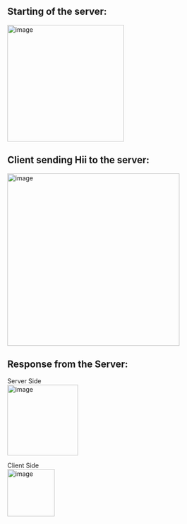 ## Starting of the server:
<img width="264" alt="image" src="https://user-images.githubusercontent.com/63767834/153550108-1f75f9b8-c946-4fe9-90e5-8b6ab3abf856.png">

## Client sending Hii to the server:
<img width="390" alt="image" src="https://user-images.githubusercontent.com/63767834/153550161-69b3ecaa-1699-4e65-9ab8-f91c1d537b25.png">

## Response from the Server:
Server Side <br>
<img width="160" alt="image" src="https://user-images.githubusercontent.com/63767834/153550260-3ceefd71-a372-42ed-a0b9-5fcbf21a1bfc.png">

Client Side <br>
<img width="107" alt="image" src="https://user-images.githubusercontent.com/63767834/153550351-b00aedc6-d853-4071-862f-adfa8319daab.png">



